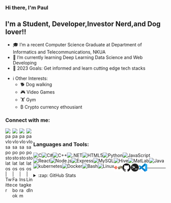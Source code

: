 ### Hi there, I'm Paul
<!-- Note https://github.com/Ileriayo/markdown-badges -->

## I'm a Student, Developer,Investor Nerd,and Dog lover!!

- 🎓 I’m a recent Computer Science Graduate at Department of Informatics and Telecommunications, NKUA
- 🌱 I’m currently learning Deep Learning Data Science and Web Developing
- 🥅 2023 Goals: Get informed and learn cutting edge tech stacks 
* ℹ Other Interests:
  * 🐕 Dog walking
  * 🎮 Video Games
  * 🏋️ Gym
  * ₿ Crypto currency ethousiant
### Connect with me:
[<img align="left" alt="pavlosapostolatos | Twitter" width="22px" src="https://cdn.jsdelivr.net/npm/simple-icons@v3/icons/twitter.svg" />][twitter]
[<img align="left" alt="pavlosapostolatos | Facebook" width="22px" src="https://cdn.jsdelivr.net/npm/simple-icons@v3/icons/facebook.svg" />][facebook]
[<img align="left" alt="pavlosapostolatos | Instagram" width="22px" src="https://cdn.jsdelivr.net/npm/simple-icons@v3/icons/instagram.svg" />][instagram]
[<img align="left" alt="pavlosapostolatos | LinkedIn" width="22px" src="https://cdn.jsdelivr.net/npm/simple-icons@v3/icons/linkedin.svg" />][linkedin]

<br />

### Languages and Tools: <!-- Note https://github.com/Ileriayo/markdown-badges -->
<img align="left" alt="C" src="https://img.shields.io/badge/C-00599C?style=for-the-badge&logo=c&logoColor=white" />
<img align="left" alt="C#" src="https://img.shields.io/badge/c%23-%23239120.svg?style=for-the-badge&logo=c-sharp&logoColor=white" />
<img align="left" alt="C++" src="https://img.shields.io/badge/C%2B%2B-00599C?style=for-the-badge&logo=c%2B%2B&logoColor=white" />
<img align="left" alt=".NET" src="https://img.shields.io/badge/.NET-5C2D91?style=for-the-badge&logo=.net&logoColor=white" />
<img align="left" alt="HTML5" src="https://img.shields.io/badge/HTML5-E34F26?style=for-the-badge&logo=html5&logoColor=white" />
<img align="left" alt="Python"   src="https://img.shields.io/badge/Python-14354C?style=for-the-badge&logo=python&logoColor=white" />
<img align="left" alt="JavaScript"   src="https://img.shields.io/badge/JavaScript-F7DF1E?style=for-the-badge&logo=javascript&logoColor=black" />
<img align="left" alt="React"   src="https://img.shields.io/badge/React-20232A?style=for-the-badge&logo=react&logoColor=61DAFB" />
<img align="left" alt="Node.js"   src="https://img.shields.io/badge/Node.js-43853D?style=for-the-badge&logo=node.js&logoColor=white" />
<img align="left" alt="Express"   src="https://img.shields.io/badge/Express.js-404D59?style=for-the-badge" />
<img align="left" alt="MySQL" src="https://img.shields.io/badge/MySQL-00000F?style=for-the-badge&logo=mysql&logoColor=whit" />
<img align="left" alt="Hive" src="https://img.shields.io/badge/Apache%20Hive-FDEE21?style=for-the-badge&logo=apachehive&logoColor=black" />
<img align="left" alt="MatLab" src="https://img.shields.io/badge/MatLab-C86218?style=for-the-badge" />
<img align="left" alt="Java" src="https://img.shields.io/badge/Java-ED8B00?style=for-the-badge&logo=java&logoColor=white" />
<img align="left" alt="kubernetes" src="https://img.shields.io/badge/kubernetes-%23326ce5.svg?style=for-the-badge&logo=kubernetes&logoColor=white" />
<img align="left" alt="Docker" src="https://img.shields.io/badge/docker-%230db7ed.svg?style=for-the-badge&logo=docker&logoColor=white" />
<img align="left" alt="Bash" src="https://img.shields.io/badge/Shell_Script-121011?style=for-the-badge&logo=gnu-bash&logoColor=white" />
<img align="left" alt="Linux" src="https://img.shields.io/badge/Ubuntu-E95420?style=for-the-badge&logo=ubuntu&logoColor=white" />
<img align="left" alt="Git" width="26px"  src="https://raw.githubusercontent.com/github/explore/80688e429a7d4ef2fca1e82350fe8e3517d3494d/topics/git/git.png" />
<img align="left" alt="GitHub" width="26px"  src="https://raw.githubusercontent.com/github/explore/78df643247d429f6cc873026c0622819ad797942/topics/github/github.png" />
<img align="left" alt="Terminal" width="26px"  src="https://raw.githubusercontent.com/github/explore/80688e429a7d4ef2fca1e82350fe8e3517d3494d/topics/terminal/terminal.png" />
<img align="left" alt="Visual Studio Code" width="26px" src="https://raw.githubusercontent.com/github/explore/80688e429a7d4ef2fca1e82350fe8e3517d3494d/topics/visual-studio-code/visual-studio-code.png" />


<br />
<br />


---

<details>
  <summary>:zap: GitHub Stats</summary>
  <div align="center">
    <img height=150 align="center" src="https://github-readme-streak-stats.herokuapp.com/?user=pavlosapostolatos&theme=darcula&layout=compact&count_private=true") />
  
  <br><br>

  <p align="center"> <a href="https://github.com/ryo-ma/github-profile-trophy"><img src="https://github-profile-trophy.vercel.app/?username=pavlosapostolatos&row=2&column=6&theme=onedark&column=8&no-frame=false&no-bg=false" alt="pavlosapostolatos"></a></p>
</div>

</details>

[facebook]: https://www.facebook.com/profile.php?id=100004542272725
[twitter]: https://twitter.com/pavlosap1
[instagram]: https://www.instagram.com/pavlos.apostolatos/
[linkedin]: https://www.linkedin.com/in/pavlos-apostolatos-576474224/
